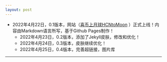 ```yaml
---
layout: post
---
```




- 2022年4月22日，0.1版本，网站（[喜币上月球HCNtoMoon](https://hcntomoon.github.io/) ）正式上线！内容由Markdown语言所写，基于Github Pages制作！
  -  2022年4月23日，0.2版本，添加了Jekyll皮肤，修改和优化！
  - 2022年4月24日，0.3版本，皮肤继续优化！
  - 2022年4月25日，0.4版本，完善超链接，图片库




---

